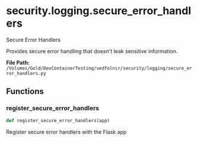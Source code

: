 # security.logging.secure_error_handlers

Secure Error Handlers

Provides secure error handling that doesn't leak sensitive information.

**File Path:** `/Volumes/Gold/DevContainerTesting/vedfolnir/security/logging/secure_error_handlers.py`

## Functions

### register_secure_error_handlers

```python
def register_secure_error_handlers(app)
```

Register secure error handlers with the Flask app


